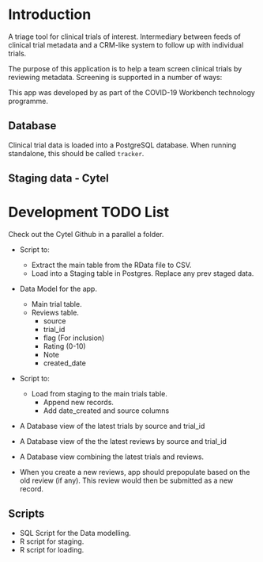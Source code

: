 # Introduction

A triage tool for clinical trials of interest. Intermediary between feeds of clinical trial metadata and a CRM-like system to follow up with individual trials.

The purpose of this application is to help a team screen clinical trials by reviewing metadata. Screening is supported in a number of ways:



This app was developed by as part of the COVID-19 Workbench technology programme.

## Database

Clinical trial data is loaded into a PostgreSQL database. When running standalone, this should be called `tracker`.



## Staging data - Cytel




# Development TODO List

Check out the Cytel Github in a parallel a folder.

- Script to: 
    - Extract the main table from the RData file to CSV.
    - Load into a Staging table in Postgres.
        Replace any prev staged data.

- Data Model for the app.
    - Main trial table.
    - Reviews table.
        - source
        - trial_id
        - flag (For inclusion)
        - Rating (0-10)
        - Note
        - created_date

- Script to:
    - Load from staging to the main trials table.
        - Append new records.
        - Add date_created and source columns 

- A Database view of the latest trials by source and trial_id 
- A Database view of the the latest reviews by source and trial_id 
- A Database view combining the latest trials and reviews.
- When you create a new reviews, app should prepopulate based on the old review (if any).  This review would then be submitted as a new record.

## Scripts
- SQL Script for the Data modelling.
- R script for staging.
- R script for loading.

